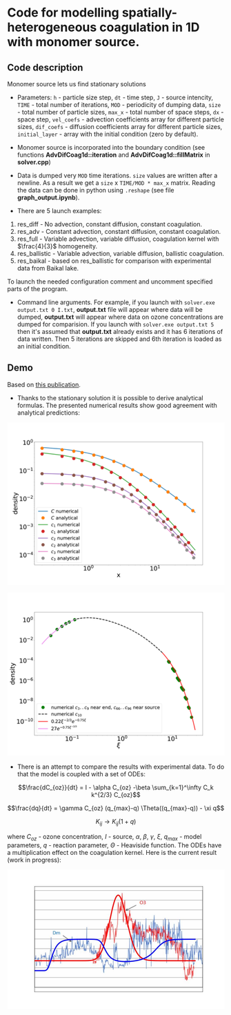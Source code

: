 # Code for modelling spatially-heterogeneous coagulation in 1D with monomer source.

## Code description

Monomer source lets us find stationary solutions

* Parameters:
`h` - particle size step, 
`dt` - time step, 
`J` - source intencity, 
`TIME` - total number of iterations, 
`MOD` - periodicity of dumping data,
`size` - total number of particle sizes, 
`max_x` - total number of space steps, 
`dx` - space step, 
`vel_coefs` - advection coefficients array for different particle sizes, 
`dif_coefs` - diffusion coefficients array for different particle sizes, 
`initial_layer` - array with the initial condition (zero by default).

* Monomer source is incorporated into the boundary condition (see functions **AdvDifCoag1d::iteration** and **AdvDifCoag1d::fillMatrix** in __solver.cpp__)

* Data is dumped very `MOD` time iterations. `size` values are written after a newline. As a result we get a `size` x `TIME/MOD * max_x` matrix. Reading the data can be done in python using `.reshape` (see file __graph_output.ipynb__).

* There are 5 launch examples:
1. res_diff - No advection, constant diffusion, constant coagulation.
2. res_adv - Constant advection, constant diffusion, constant coagulation.
3. res_full - Variable advection, variable diffusion, coagulation kernel with $\frac{4}{3}$ homogeneity.
4. res_ballistic - Variable advection, variable diffusion, ballistic coagulation.
5. res_baikal - based on res_ballistic for comparison with experimental data from Baikal lake.

To launch the needed configuration comment and uncomment specified parts of the program.

* Command line arguments. For example, if you launch with `solver.exe output.txt 0 I.txt`, __output.txt__ file will appear where data will be dumped, __output.txt__ will appear where data on ozone concentrations are dumped for comparision. If you launch with `solver.exe output.txt 5` then it's assumed that __output.txt__ already exists and it has 6 iterations of data written. Then 5 iterations are skipped and 6th iteration is loaded as an initial condition.

## Demo

Based on [this publication](https://iopscience.iop.org/article/10.1088/1751-8121/ac711a/meta).

* Thanks to the stationary solution it is possible to derive analytical formulas. The presented numerical results show good agreement with analytical predictions:

![Fig1.jpg](/Fig1.jpg)

![Fig4.jpg](/Fig4.jpg)

* There is an attempt to compare the results with experimental data. To do that the model is coupled with a set of ODEs:

$$\frac{dC_{oz}}{dt} = I - \alpha C_{oz} -\beta \sum_{k=1}^\infty C_k k^{2/3} C_{oz}$$

$$\frac{dq}{dt} = \gamma C_{oz} (q_{max}-q) \Theta((q_{max}-q)) - \xi q$$

$$K_{ij} \rightarrow K_{ij}(1+q)$$

where $C_{oz}$ - ozone concentration, $I$ - source, $\alpha$, $\beta$, $\gamma$,  $\xi$, $q_{max}$ - model parameters, $q$ - reaction parameter, $\Theta$ - Heaviside function. The ODEs have a multiplication effect on the coagulation kernel. Here is the current result (work in progress):

![map.jpg](/map.jpg)


